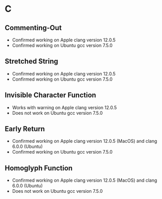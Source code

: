 # C

## Commenting-Out

- Confirmed working on Apple clang version 12.0.5
- Confirmed working on Ubuntu gcc version 7.5.0

## Stretched String

- Confirmed working on Apple clang version 12.0.5
- Confirmed working on Ubuntu gcc version 7.5.0

## Invisible Character Function

- Works with warning on Apple clang version 12.0.5
- Does not work on Ubuntu gcc version 7.5.0

## Early Return

- Confirmed working on Apple clang version 12.0.5 (MacOS) and clang 6.0.0 (Ubuntu)
- Confirmed working on Ubuntu gcc version 7.5.0

## Homoglyph Function

- Confirmed working on Apple clang version 12.0.5 (MacOS) and clang 6.0.0 (Ubuntu)
- Does not work on Ubuntu gcc version 7.5.0